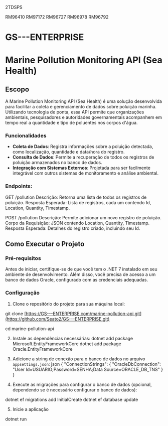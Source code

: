 2TDSPS

RM96410
RM97172
RM96727
RM96978
RM96792



# GS---ENTERPRISE

# Marine Pollution Monitoring API (Sea Health)

## Escopo 

A Marine Pollution Monitoring API (Sea Health) é uma solução desenvolvida para facilitar a coleta e gerenciamento de dados sobre poluição marinha. Utilizando tecnologia de ponta, essa API permite que organizações ambientais, pesquisadores e autoridades governamentais acompanhem em tempo real a quantidade e tipo de poluentes nos corpos d'água.

### Funcionalidades

- **Coleta de Dados**: Registra informações sobre a poluição detectada, como localização, quantidade e data/hora do registro.
- **Consulta de Dados**: Permite a recuperação de todos os registros de poluição armazenados no banco de dados.
- **Integração com Sistemas Externos**: Projetada para ser facilmente integrável com outros sistemas de monitoramento e análise ambiental.

### Endpoints:

GET /pollution
Descrição: Retorna uma lista de todos os registros de poluição.
Resposta Esperada: Lista de registros, cada um contendo Id, Location, Quantity, Timestamp.


POST /pollution
Descrição: Permite adicionar um novo registro de poluição.
Corpo da Requisição: JSON contendo Location, Quantity, Timestamp.
Resposta Esperada: Detalhes do registro criado, incluindo seu Id.

## Como Executar o Projeto

### Pré-requisitos

Antes de iniciar, certifique-se de que você tem o .NET 7 instalado em seu ambiente de desenvolvimento. Além disso, você precisa de acesso a um banco de dados Oracle, configurado com as credenciais adequadas.

### Configuração

1. Clone o repositório do projeto para sua máquina local:

git clone [https://GS---ENTERPRISE.com/marine-pollution-api.git](https://github.com/Seato2/GS---ENTERPRISE.git)

cd marine-pollution-api

2. Instale as dependências necessárias:
dotnet add package Microsoft.EntityFrameworkCore
dotnet add package Oracle.EntityFrameworkCore


3. Adicione a string de conexão para o banco de dados no arquivo `appsettings.json`:
json
{
  "ConnectionStrings": {
      "OracleDbConnection": "User Id=USUARIO;Password=SENHA;Data Source=ORACLE_DB_TNS"
  }
}

4. Execute as migrações para configurar o banco de dados (opcional, dependendo se é necessário configurar o banco de dados):

dotnet ef migrations add InitialCreate
dotnet ef database update

5. Inicie a aplicação

  dotnet run


